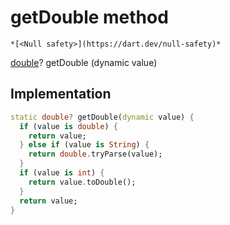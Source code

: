 


# getDouble method




    *[<Null safety>](https://dart.dev/null-safety)*




[double](https://api.flutter.dev/flutter/dart-core/double-class.html)? getDouble
(dynamic value)








## Implementation

```dart
static double? getDouble(dynamic value) {
  if (value is double) {
    return value;
  } else if (value is String) {
    return double.tryParse(value);
  }
  if (value is int) {
    return value.toDouble();
  }
  return value;
}
```







